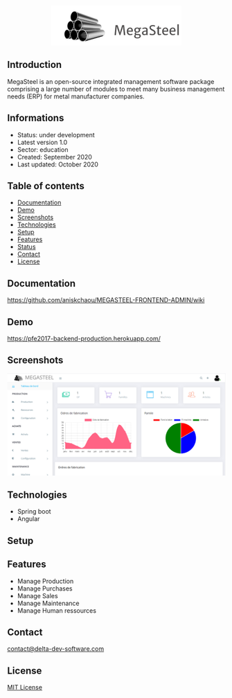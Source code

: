 <p align="center">
<img  src="screenshots/logo.png"/>
</p>



## Introduction

MegaSteel is an open-source integrated management software package comprising a large number of modules to meet many business management needs (ERP) for metal manufacturer companies.

## Informations

-   Status: under development
-   Latest version 1.0
-   Sector: education
-   Created: September 2020
-   Last updated: October 2020

## Table of contents
* [Documentation](#general-info)
* [Demo](#demo)
* [Screenshots](#screenshots)
* [Technologies](#technologies)
* [Setup](#setup)
* [Features](#features)
* [Status](#status)
* [Contact](#contact)
* [License](#license)

## Documentation
https://github.com/aniskchaou/MEGASTEEL-FRONTEND-ADMIN/wiki

## Demo
https://pfe2017-backend-production.herokuapp.com/

## Screenshots
<p align="center">
<img  src="screenshots/screenshot.png"/>
<p>

## Technologies
* Spring boot
* Angular


## Setup


## Features
-   Manage Production 
-   Manage Purchases 
-   Manage Sales 
-   Manage Maintenance 
- Manage  Human ressources

## Contact
contact@delta-dev-software.com

## License
<a href="license.txt">MIT License</a>